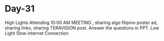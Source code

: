 # Day-31
High Lights  Attending 10:00 AM MEETING , sharing algo filipino poster ad, sharing links, sharing TERAVISION post.  Answer the questions in PPT.  Low Light  Slow internet Connection
